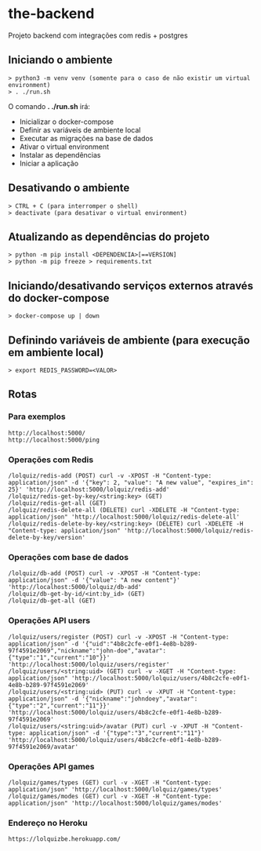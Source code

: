 # the-backend
Projeto backend com integrações com redis + postgres

## Iniciando o ambiente
```
> python3 -m venv venv (somente para o caso de não existir um virtual environment)
> . ./run.sh
```
O comando **. ./run.sh** irá:
- Inicializar o docker-compose 
- Definir as variáveis de ambiente local
- Executar as migrações na base de dados
- Ativar o virtual environment
- Instalar as dependências
- Iniciar a aplicação

## Desativando o ambiente
```
> CTRL + C (para interromper o shell)
> deactivate (para desativar o virtual environment)
```
## Atualizando as dependências do projeto
```
> python -m pip install <DEPENDENCIA>[==VERSION]
> python -m pip freeze > requirements.txt
```
## Iniciando/desativando serviços externos através do docker-compose
```
> docker-compose up | down
```
## Definindo variáveis de ambiente (para execução em ambiente local)
```
> export REDIS_PASSWORD=<VALOR>
```
## Rotas
### Para exemplos
```
http://localhost:5000/
http://localhost:5000/ping
```
### Operações com Redis
```
/lolquiz/redis-add (POST) curl -v -XPOST -H "Content-type: application/json" -d '{"key": 2, "value": "A new value", "expires_in": 25}' 'http://localhost:5000/lolquiz/redis-add'
/lolquiz/redis-get-by-key/<string:key> (GET) 
/lolquiz/redis-get-all (GET)
/lolquiz/redis-delete-all (DELETE) curl -XDELETE -H "Content-type: application/json" 'http://localhost:5000/lolquiz/redis-delete-all'
/lolquiz/redis-delete-by-key/<string:key> (DELETE) curl -XDELETE -H "Content-type: application/json" 'http://localhost:5000/lolquiz/redis-delete-by-key/version'
```
### Operações com base de dados
```
/lolquiz/db-add (POST) curl -v -XPOST -H "Content-type: application/json" -d '{"value": "A new content"}' 'http://localhost:5000/lolquiz/db-add'
/lolquiz/db-get-by-id/<int:by_id> (GET) 
/lolquiz/db-get-all (GET)
```
### Operações API users
```
/lolquiz/users/register (POST) curl -v -XPOST -H "Content-type: application/json" -d '{"uid":"4b8c2cfe-e0f1-4e8b-b289-97f4591e2069","nickname":"john-doe","avatar":{"type":"1","current":"10"}}' 'http://localhost:5000/lolquiz/users/register'
/lolquiz/users/<string:uid> (GET) curl -v -XGET -H "Content-type: application/json" 'http://localhost:5000/lolquiz/users/4b8c2cfe-e0f1-4e8b-b289-97f4591e2069'
/lolquiz/users/<string:uid> (PUT) curl -v -XPUT -H "Content-type: application/json" -d '{"nickname":"johndoey","avatar":{"type":"2","current":"11"}}' 'http://localhost:5000/lolquiz/users/4b8c2cfe-e0f1-4e8b-b289-97f4591e2069'
/lolquiz/users/<string:uid>/avatar (PUT) curl -v -XPUT -H "Content-type: application/json" -d '{"type":"3","current":"11"}' 'http://localhost:5000/lolquiz/users/4b8c2cfe-e0f1-4e8b-b289-97f4591e2069/avatar'
```
### Operações API games
```
/lolquiz/games/types (GET) curl -v -XGET -H "Content-type: application/json" 'http://localhost:5000/lolquiz/games/types'
/lolquiz/games/modes (GET) curl -v -XGET -H "Content-type: application/json" 'http://localhost:5000/lolquiz/games/modes'
```
### Endereço no Heroku
```
https://lolquizbe.herokuapp.com/
```